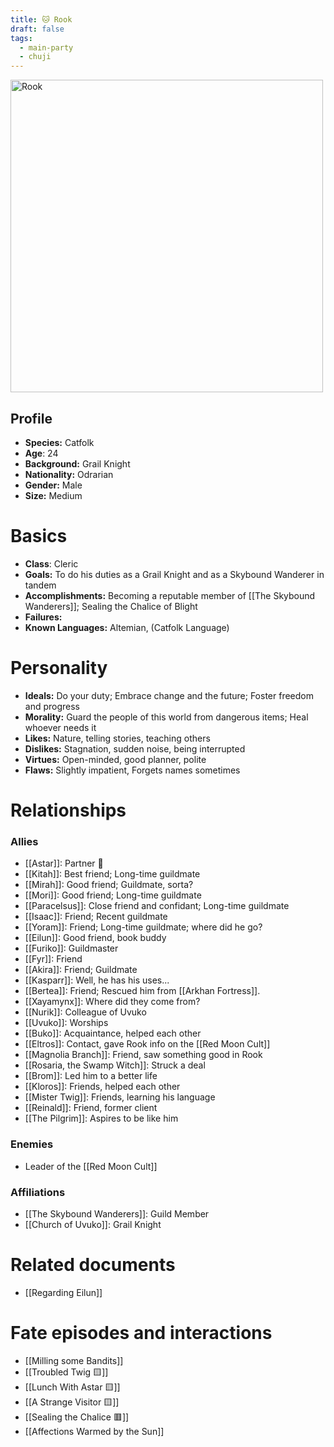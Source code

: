 ```yaml
---
title: 🐱 Rook
draft: false
tags:
  - main-party
  - chuji
---
```

<img src="./images/RookFull.jpg" height="500" alt="Rook"> <br />

## Profile

- **Species:** Catfolk
- **Age**: 24
- **Background:** Grail Knight
- **Nationality:** Odrarian
- **Gender:** Male
- **Size:** Medium
# Basics

- **Class**: Cleric
- **Goals:** To do his duties as a Grail Knight and as a Skybound Wanderer in tandem
- **Accomplishments:** Becoming a reputable member of [[The Skybound Wanderers]]; Sealing the Chalice of Blight
- **Failures:** 
- **Known Languages:** Altemian, (Catfolk Language)
# Personality

- **Ideals:** Do your duty; Embrace change and the future; Foster freedom and progress
- **Morality:** Guard the people of this world from dangerous items; Heal whoever needs it
- **Likes:** Nature, telling stories, teaching others
- **Dislikes:** Stagnation, sudden noise, being interrupted
- **Virtues:** Open-minded, good planner, polite
- **Flaws:** Slightly impatient, Forgets names sometimes 
# Relationships

### Allies
- [[Astar]]: Partner 💚
- [[Kitah]]: Best friend; Long-time guildmate
- [[Mirah]]: Good friend; Guildmate, sorta?
- [[Mori]]: Good friend; Long-time guildmate
- [[Paracelsus]]: Close friend and confidant; Long-time guildmate
- [[Isaac]]: Friend; Recent guildmate
- [[Yoram]]: Friend; Long-time guildmate; where did he go?
- [[Eilun]]: Good friend, book buddy
- [[Furiko]]: Guildmaster
- [[Fyr]]: Friend
- [[Akira]]: Friend; Guildmate
- [[Kasparr]]: Well, he has his uses...
- [[Bertea]]: Friend; Rescued him from [[Arkhan Fortress]].
- [[Xayamynx]]: Where did they come from?
- [[Nurik]]: Colleague of Uvuko
- [[Uvuko]]: Worships
- [[Buko]]: Acquaintance, helped each other
- [[Eltros]]: Contact, gave Rook info on the [[Red Moon Cult]]
- [[Magnolia Branch]]: Friend, saw something good in Rook
- [[Rosaria, the Swamp Witch]]: Struck a deal
- [[Brom]]: Led him to a better life
- [[Kloros]]: Friends, helped each other
- [[Mister Twig]]: Friends, learning his language
- [[Reinald]]: Friend, former client
- [[The Pilgrim]]: Aspires to be like him
### Enemies
- Leader of the [[Red Moon Cult]]
###  Affiliations
- [[The Skybound Wanderers]]: Guild Member
- [[Church of Uvuko]]: Grail Knight
# Related documents
- [[Regarding Eilun]]
# Fate episodes and interactions
- [[Milling some Bandits]]
- [[Troubled Twig 🟨]]
- [[Lunch With Astar 🟨]]
- [[A Strange Visitor 🟨]]
- [[Sealing the Chalice 🟥]]
- [[Affections Warmed by the Sun]]
